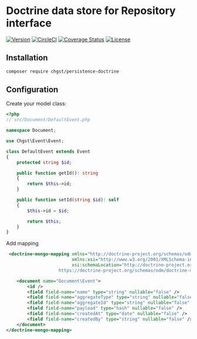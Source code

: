 # Doctrine data store for Repository interface

[![Version](https://img.shields.io/packagist/v/chgst/persistence-doctrine.svg?style=flat-square)](https://packagist.org/packages/chgst/persistence-doctrine)
[![CircleCI](https://dl.circleci.com/status-badge/img/circleci/UiMSDe5Q43N7rRZKowVuq2/M9aAirJaHrCa9RQijVSTV1/tree/develop.svg?style=shield)](https://dl.circleci.com/status-badge/redirect/circleci/UiMSDe5Q43N7rRZKowVuq2/M9aAirJaHrCa9RQijVSTV1/tree/develop)
[![Coverage Status](https://coveralls.io/repos/github/chgst/persistence-doctrine/badge.svg?branch=develop)](https://coveralls.io/github/chgst/persistence-doctrine?branch=develop)
[![License](https://poser.pugx.org/chgst/persistence-doctrine/license.svg)](https://packagist.org/packages/chgst/persistence-doctrine)

## Installation

```bash
composer require chgst/persistence-doctrine
```

## Configuration

Create your model class:

```php
<?php
// src/Document/DefaultEvent.php

namespace Document;

use Chgst\Event\Event;

class DefaultEvent extends Event
{
    protected string $id;

    public function getId(): string
    {
        return $this->id;
    }

    public function setId(string $id): self
    {
        $this->id = $id;

        return $this;
    }
}
```

Add mapping

```xml
 <doctrine-mongo-mapping xmlns="http://doctrine-project.org/schemas/odm/doctrine-mongo-mapping"
                         xmlns:xsi="http://www.w3.org/2001/XMLSchema-instance"
                         xsi:schemaLocation="http://doctrine-project.org/schemas/odm/doctrine-mongo-mapping
                    https://doctrine-project.org/schemas/odm/doctrine-mongo-mapping.xsd">

    <document name="Document\Event">
        <id />
        <field field-name="name" type="string" nullable="false" />
        <field field-name="aggregateType" type="string" nullable="false" />
        <field field-name="aggregateId" type="string" nullable="false" />
        <field field-name="payload" type="hash" nullable="false" />
        <field field-name="createdAt" type="date" nullable="false" />
        <field field-name="createdBy" type="string" nullable="false" />
    </document>
</doctrine-mongo-mapping>
```

